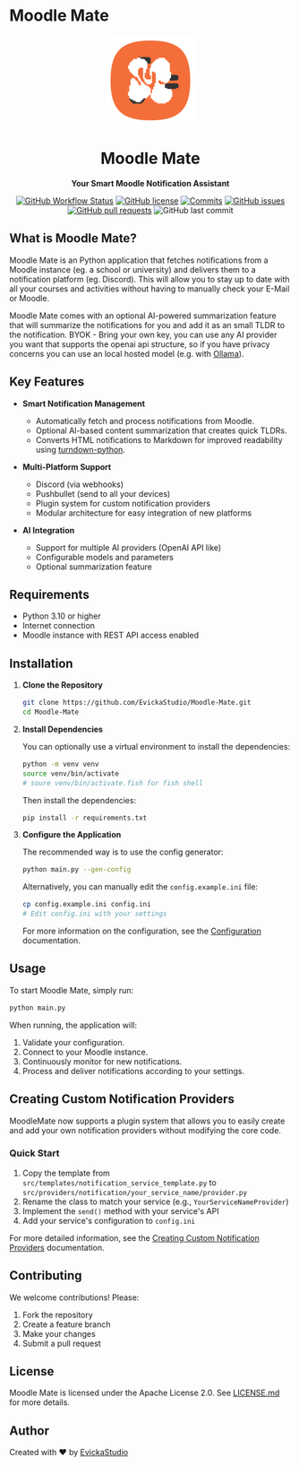 # Moodle Mate

<div align="center">
  <img src="assets/logo.svg" alt="Moodle Mate Logo" width="160">
  <h1>Moodle Mate</h1>
  <p><strong>Your Smart Moodle Notification Assistant</strong></p>
</div>

<p align="center">
  <a href="https://github.com/EvickaStudio/Moodle-Mate/actions"><img alt="GitHub Workflow Status" src="https://img.shields.io/github/actions/workflow/status/EvickaStudio/Moodle-Mate/ci.yml?+label=Build%20Status"></a>
  <a href="https://github.com/EvickaStudio/Moodle-Mate/blob/main/LICENSE.md"><img alt="GitHub license" src="https://img.shields.io/github/license/EvickaStudio/Moodle-Mate"></a>
  <a href="https://github.com/EvickaStudio/Moodle-Mate/commits"><img alt="Commits" src="https://img.shields.io/github/commit-activity/m/EvickaStudio/Moodle-Mate?label=commits"></a>
  <a href="https://github.com/EvickaStudio/Moodle-Mate/issues"><img alt="GitHub issues" src="https://img.shields.io/github/issues/EvickaStudio/Moodle-Mate"></a>
  <a href="https://github.com/EvickaStudio/Moodle-Mate/pulls"><img alt="GitHub pull requests" src="https://img.shields.io/github/issues-pr/EvickaStudio/Moodle-Mate"></a>
  <img alt="GitHub last commit" src="https://img.shields.io/github/last-commit/EvickaStudio/Moodle-Mate">
</p>

## What is Moodle Mate?

Moodle Mate is an Python application that fetches notifications from a Moodle instance (eg. a school or university) and delivers them to a notification platform (eg. Discord). This will allow you to stay up to date with all your courses and activities without having to manually check your E-Mail or Moodle.

Moodle Mate comes with an optional AI-powered summarization feature that will summarize the notifications for you and add it as an small TLDR to the notification. BYOK - Bring your own key, you can use any AI provider you want that supports the openai api structure, so if you have privacy concerns you can use an local hosted model (e.g. with [Ollama](https://ollama.ai/)).

## Key Features

- **Smart Notification Management**
  - Automatically fetch and process notifications from Moodle.
  - Optional AI-based content summarization that creates quick TLDRs.
  - Converts HTML notifications to Markdown for improved readability using [turndown-python](https://github.com/EvickaStudio/turndown-python).

- **Multi-Platform Support**
  - Discord (via webhooks)
  - Pushbullet (send to all your devices)
  - Plugin system for custom notification providers
  - Modular architecture for easy integration of new platforms

- **AI Integration**
  - Support for multiple AI providers (OpenAI API like)
  - Configurable models and parameters
  - Optional summarization feature

## Requirements

- Python 3.10 or higher
- Internet connection
- Moodle instance with REST API access enabled

## Installation

1. **Clone the Repository**

   ```bash
   git clone https://github.com/EvickaStudio/Moodle-Mate.git
   cd Moodle-Mate
   ```

2. **Install Dependencies**

   You can optionally use a virtual environment to install the dependencies:

   ```bash
   python -m venv venv
   source venv/bin/activate
   # soure venv/bin/activate.fish for fish shell
   ```

   Then install the dependencies:

   ```bash
   pip install -r requirements.txt
   ```

3. **Configure the Application**

   The recommended way is to use the config generator:

   ```bash
   python main.py --gen-config
   ```

   Alternatively, you can manually edit the `config.example.ini` file:

   ```bash
   cp config.example.ini config.ini
   # Edit config.ini with your settings
   ```

   For more information on the configuration, see the [Configuration](src/core/config/README.md) documentation.

## Usage

To start Moodle Mate, simply run:

```bash
python main.py
```

When running, the application will:

1. Validate your configuration.
2. Connect to your Moodle instance.
3. Continuously monitor for new notifications.
4. Process and deliver notifications according to your settings.

## Creating Custom Notification Providers

MoodleMate now supports a plugin system that allows you to easily create and add your own notification providers without modifying the core code.

### Quick Start

1. Copy the template from `src/templates/notification_service_template.py` to `src/providers/notification/your_service_name/provider.py`
2. Rename the class to match your service (e.g., `YourServiceNameProvider`)
3. Implement the `send()` method with your service's API
4. Add your service's configuration to `config.ini`

For more detailed information, see the [Creating Custom Notification Providers](docs/CUSTOM_PROVIDERS.md) documentation.

## Contributing

We welcome contributions! Please:

1. Fork the repository
2. Create a feature branch
3. Make your changes
4. Submit a pull request

## License

Moodle Mate is licensed under the Apache License 2.0. See [LICENSE.md](LICENSE.md) for more details.

## Author

Created with ❤️ by [EvickaStudio](https://github.com/EvickaStudio)
